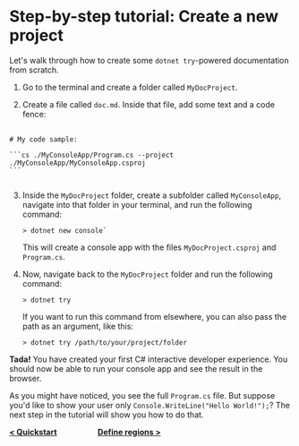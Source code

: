 # Step-by-step tutorial: Create a new project

Let's walk through how to create some `dotnet try`-powered documentation from scratch. 

1. Go to the terminal and create a folder called `MyDocProject`.

2. Create a file called `doc.md`. Inside that file, add some text and a code fence:

<pre>
    <code>
# My code sample:

```cs ./MyConsoleApp/Program.cs --project ./MyConsoleApp/MyConsoleApp.csproj
```
    </code>
</pre>

3. Inside the `MyDocProject` folder, create a subfolder called `MyConsoleApp`, navigate into that folder in your terminal, and run the following command:

    ```console
    > dotnet new console`
    ```

    This will create a console app with the files `MyDocProject.csproj` and `Program.cs`.

4. Now, navigate back to the `MyDocProject` folder and run the following command:

    ```console
    > dotnet try
    ```

    If you want to run this command from elsewhere, you can also pass the path as an argument, like this: 
    
    ```console
    > dotnet try /path/to/your/project/folder
    ```

**Tada!** You have created your first C# interactive developer experience. You should now be able to run your console app and see the result in the browser.  

As you might have noticed, you see the full `Program.cs` file. But suppose you'd like to show your user only `Console.WriteLine("Hello World!");`? The next step in the tutorial will show you how to do that.

**[< Quickstart](./QuickStart.md) &nbsp;&nbsp;&nbsp;&nbsp;&nbsp;&nbsp;&nbsp;&nbsp;&nbsp;&nbsp;&nbsp;&nbsp;&nbsp;&nbsp;&nbsp;&nbsp;&nbsp;&nbsp;&nbsp;&nbsp; [ Define regions >](./Regions.md)**
